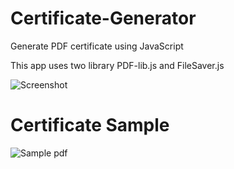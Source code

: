 # Certificate-Generator

Generate PDF certificate using JavaScript

This app uses two library PDF-lib.js and FileSaver.js

![Screenshot](https://i.imgur.com/H7mcyZ3.png)

# Certificate Sample
![Sample pdf](https://i.imgur.com/GFGU3K9.jpg)
